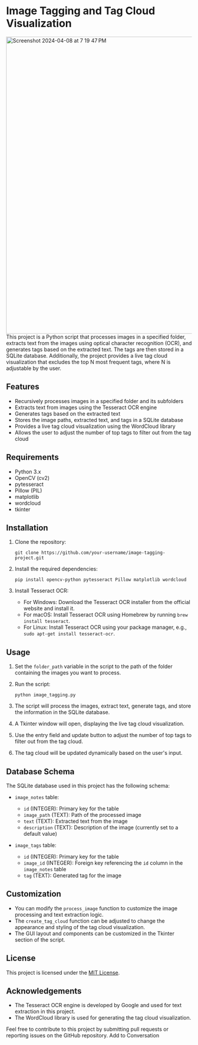 # Image Tagging and Tag Cloud Visualization
<img width="804" alt="Screenshot 2024-04-08 at 7 19 47 PM" src="https://github.com/0x4133/ipic/assets/165495937/98f243f3-71db-40c4-9913-26e54bd86168">
This project is a Python script that processes images in a specified folder, extracts text from the images using optical character recognition (OCR), and generates tags based on the extracted text. The tags are then stored in a SQLite database. Additionally, the project provides a live tag cloud visualization that excludes the top N most frequent tags, where N is adjustable by the user.

## Features

- Recursively processes images in a specified folder and its subfolders
- Extracts text from images using the Tesseract OCR engine
- Generates tags based on the extracted text
- Stores the image paths, extracted text, and tags in a SQLite database
- Provides a live tag cloud visualization using the WordCloud library
- Allows the user to adjust the number of top tags to filter out from the tag cloud

## Requirements


- Python 3.x
- OpenCV (cv2)
- pytesseract
- Pillow (PIL)
- matplotlib
- wordcloud
- tkinter

## Installation

1. Clone the repository:
   ```
   git clone https://github.com/your-username/image-tagging-project.git
   ```

2. Install the required dependencies:
   ```
   pip install opencv-python pytesseract Pillow matplotlib wordcloud
   ```

3. Install Tesseract OCR:
   - For Windows: Download the Tesseract OCR installer from the official website and install it.
   - For macOS: Install Tesseract OCR using Homebrew by running `brew install tesseract`.
   - For Linux: Install Tesseract OCR using your package manager, e.g., `sudo apt-get install tesseract-ocr`.

## Usage

1. Set the `folder_path` variable in the script to the path of the folder containing the images you want to process.

2. Run the script:
   ```
   python image_tagging.py
   ```

3. The script will process the images, extract text, generate tags, and store the information in the SQLite database.

4. A Tkinter window will open, displaying the live tag cloud visualization.

5. Use the entry field and update button to adjust the number of top tags to filter out from the tag cloud.

6. The tag cloud will be updated dynamically based on the user's input.

## Database Schema

The SQLite database used in this project has the following schema:

- `image_notes` table:
  - `id` (INTEGER): Primary key for the table
  - `image_path` (TEXT): Path of the processed image
  - `text` (TEXT): Extracted text from the image
  - `description` (TEXT): Description of the image (currently set to a default value)

- `image_tags` table:
  - `id` (INTEGER): Primary key for the table
  - `image_id` (INTEGER): Foreign key referencing the `id` column in the `image_notes` table
  - `tag` (TEXT): Generated tag for the image

## Customization

- You can modify the `process_image` function to customize the image processing and text extraction logic.
- The `create_tag_cloud` function can be adjusted to change the appearance and styling of the tag cloud visualization.
- The GUI layout and components can be customized in the Tkinter section of the script.

## License

This project is licensed under the [MIT License](LICENSE).

## Acknowledgements

- The Tesseract OCR engine is developed by Google and used for text extraction in this project.
- The WordCloud library is used for generating the tag cloud visualization.

Feel free to contribute to this project by submitting pull requests or reporting issues on the GitHub repository.
Add to Conversation
